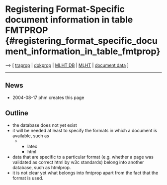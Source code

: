 # Registering Format-Specific document information in table FMTPROP {#registering_format_specific_document_information_in_table_fmtprop}

\--\> \[ [ traprop](MlhtDbTrapropEn "wikilink") \| [
dokprop](MlhtdbDokpropEn "wikilink") \| [ MLHT DB](MlhtDbEn "wikilink")
\| [ MLHT](MlhtEn "wikilink") \| [ document data](DokDataEn "wikilink")
\]

------------------------------------------------------------------------

## News

-   2004-08-17 phm creates this page

## Outline

-   the database does not yet exist
-   it will be needed at least to specify the formats in which a
    document is available, such as
    -   -   latex
        -   html
-   data that are specific to a particular format (e.g. whether a page
    was validated as correct html by w3c standards) belong into another
    database, such as htmlprop.
-   it is not clear yet what belongs into fmtprop apart from the fact
    that the format is used.
